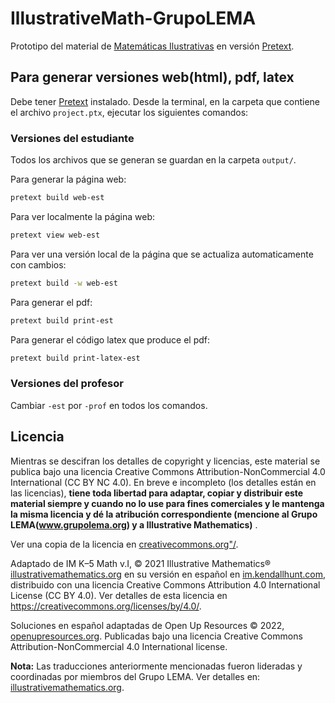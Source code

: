 # IllustrativeMath-GrupoLEMA

Prototipo del material de [Matemáticas Ilustrativas](https://curriculum.illustrativemathematics.org) en versión [Pretext](https://pretextbook.org).

## Para generar versiones web(html), pdf, latex

Debe tener [Pretext](https://pretextbook.org) instalado. Desde la terminal, en la carpeta que contiene el archivo `project.ptx`, ejecutar los siguientes comandos:

### Versiones del estudiante

Todos los archivos que se generan se guardan en la carpeta `output/`.

Para generar la página web:
```bash
pretext build web-est
```
Para ver localmente la página web:
```bash
pretext view web-est
```
Para ver una versión local de la página que se actualiza automaticamente con cambios:
```bash
pretext build -w web-est
```

Para generar el pdf:
```bash
pretext build print-est
```

Para generar el código latex que produce el pdf:
```bash
pretext build print-latex-est
```

### Versiones del profesor
Cambiar `-est` por `-prof` en todos los comandos.


## Licencia
Mientras se descifran los detalles de copyright y licencias, este material se publica bajo una licencia Creative Commons Attribution-NonCommercial 4.0 International (CC BY NC 4.0). En breve e incompleto (los detalles están en las licencias), **tiene toda libertad para adaptar, copiar y distribuir este material siempre y cuando no lo use para fines comerciales y le mantenga la misma licencia y dé la atribución correspondiente (mencione al Grupo LEMA(www.grupolema.org) y a Illustrative Mathematics)** . 

Ver una copia de la licencia en [creativecommons.org"/](https://creativecommons.org/licenses/by-nc/4.0/"/).

Adaptado de IM K–5 Math v.I, © 2021 Illustrative Mathematics® [illustrativemathematics.org](https://curriculum.illustrativemathematics.org) en su versión en español en [im.kendallhunt.com](https://im.kendallhunt.com/K5_ES/curriculum.html), distribuido con una licencia Creative Commons Attribution 4.0 International License (CC BY 4.0). Ver detalles de esta licencia en https://creativecommons.org/licenses/by/4.0/.

Soluciones en español adaptadas de Open Up Resources © 2022, [openupresources.org](https://access.openupresources.org/curricula/our-k5-math). Publicadas bajo una licencia Creative Commons Attribution-NonCommercial 4.0 International license.

**Nota:** Las traducciones anteriormente mencionadas fueron lideradas y coordinadas por miembros del Grupo LEMA. Ver detalles en: [illustrativemathematics.org](https://curriculum.illustrativemathematics.org/k5/teachers/grade-1/course-guide/contributors.html).
